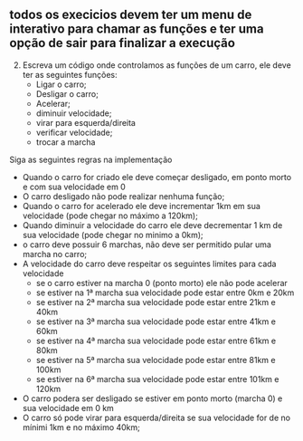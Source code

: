 ## todos os execicios devem ter um menu de interativo para chamar as funções e ter uma opção de sair para finalizar a execução

2. Escreva um código onde controlamos as funções de um carro, ele deve ter as seguintes funções:
   - Ligar o carro;
   - Desligar o carro;
   - Acelerar;
   - diminuir velocidade;
   - virar para esquerda/direita
   - verificar velocidade;
   - trocar a marcha

Siga as seguintes regras na implementação

- Quando o carro for criado ele deve começar desligado, em ponto morto e com sua velocidade em 0
- O carro desligado não pode realizar nenhuma função;
- Quando o carro for acelerado ele deve incrementar 1km em sua velocidade (pode chegar no máximo a 120km);
- Quando diminuir a velocidade do carro ele deve decrementar 1 km de sua velocidade (pode chegar no minimo a 0km);
- o carro deve possuir 6 marchas, não deve ser permitido pular uma marcha no carro;
- A velocidade do carro deve respeitar os seguintes limites para cada velocidade
  - se o carro estiver na marcha 0 (ponto morto) ele não pode acelerar
  - se estiver na 1ª marcha sua velocidade pode estar entre 0km e 20km
  - se estiver na 2ª marcha sua velocidade pode estar entre 21km e 40km
  - se estiver na 3ª marcha sua velocidade pode estar entre 41km e 60km
  - se estiver na 4ª marcha sua velocidade pode estar entre 61km e 80km
  - se estiver na 5ª marcha sua velocidade pode estar entre 81km e 100km
  - se estiver na 6ª marcha sua velocidade pode estar entre 101km e 120km
- O carro podera ser desligado se estiver em ponto morto (marcha 0) e sua velocidade em 0 km
- O carro só pode virar para esquerda/direita se sua velocidade for de no mínimi 1km e no máximo 40km;
